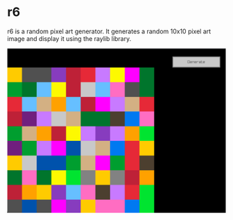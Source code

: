 # r6

r6 is a random pixel art generator. It generates a random 10x10 pixel art image and display it using the raylib library.

![screenshot](docs/screenshot/r6-program.png)
